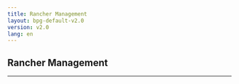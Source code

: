 ```yaml
---
title: Rancher Management
layout: bpg-default-v2.0
version: v2.0
lang: en
---
```


## Rancher Management
---

